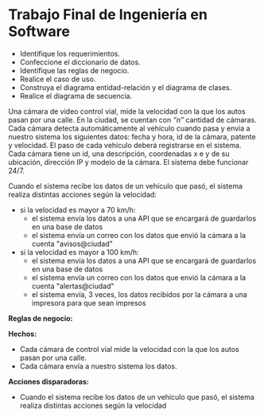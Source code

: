 # Trabajo Final de Ingeniería en Software

* Identifique los requerimientos.  
* Confeccione el diccionario de datos.  
* Identifique las reglas de negocio.  
* Realice el caso de uso.  
* Construya el diagrama entidad-relación y el diagrama de clases.  
* Realice el diagrama de secuencia.

Una cámara de video control vial, mide la velocidad con la que los autos pasan por una calle. En la ciudad, se cuentan con *“n”* cantidad de cámaras. Cada cámara detecta automáticamente al vehículo cuando pasa y envía a nuestro sistema los siguientes datos: fecha y hora, id de la cámara, patente y velocidad. El paso de cada vehículo deberá registrarse en el sistema. Cada cámara tiene un id, una descripción, coordenadas x e y de su ubicación, dirección IP y modelo de la cámara. El sistema debe funcionar 24/7.

Cuando el sistema recibe los datos de un vehículo que pasó, el sistema realiza distintas acciones según la velocidad:

* si la velocidad es mayor a 70 km/h:  
  * el sistema envía los datos a una API que se encargará de guardarlos en una base de datos  
  * el sistema envía un correo con los datos que envió la cámara a la cuenta "avisos@ciudad"  
* si la velocidad es mayor a 100 km/h:  
  * el sistema envía los datos a una API que se encargará de guardarlos en una base de datos  
  * el sistema envía un correo con los datos que envió la cámara a la cuenta "alertas@ciudad"  
  * el sistema envía, 3 veces, los datos recibidos por la cámara a una impresora para que sean impresos

**Reglas de negocio:**

**Hechos:** 

* Cada cámara de control vial mide la velocidad con la que los autos pasan por una calle.  
* Cada cámara envía a nuestro sistema los datos.

**Acciones disparadoras:** 

* Cuando el sistema recibe los datos de un vehículo que pasó, el sistema realiza distintas acciones según la velocidad

